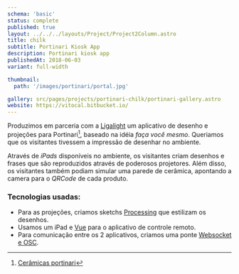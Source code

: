 ```yaml
---
schema: 'basic'
status: complete
published: true
layout: ../../../layouts/Project/Project2Column.astro
title: chilk
subtitle: Portinari Kiosk App
description: Portinari kiosk app
publishedAt: 2018-06-03
variant: full-width

thumbnail:
  path: '/images/portinari/portal.jpg'

gallery: src/pages/projects/portinari-chilk/portinari-gallery.astro
website: https://vitocal.bitbucket.io/
---
```


Produzimos em parceria com a [Ligalight](https://www.ligalight.com.br/about/) um aplicativo de desenho e projeções para Portinari[^1], baseado na idéia _faça você mesmo_. Queriamos que os visitantes tivessem a impressão de desenhar no ambiente.

Através de _iPads_ disponíveis no ambiente, os visitantes criam desenhos e frases que são reproduzidos através de poderosos projetores. Além disso, os visitantes também podiam simular uma parede de cerâmica, apontando a camera para o _QRCode_ de cada produto.

### Tecnologias usadas:

- Para as projeções, criamos sketchs [Processing](https://processing.org/) que estilizam os desenhos.
- Usamos um iPad e [Vue](https://vuejs.org/) para o aplicativo de controle remoto.
- Para comunicação entre os 2 aplicativos, criamos uma ponte [Websocket e OSC](https://github.com/vicalejuri/cli-ws2osc).

[^1]: [Cerâmicas portinari](https://www.ceramicaportinari.com.br/)
